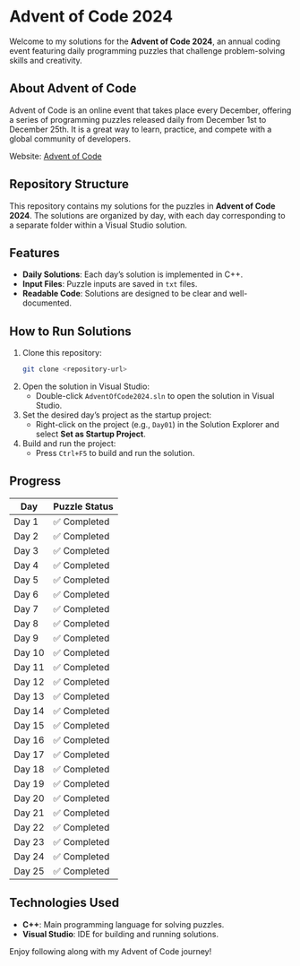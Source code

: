 # Advent of Code 2024

Welcome to my solutions for the **Advent of Code 2024**, an annual coding event featuring daily programming puzzles that challenge problem-solving skills and creativity.

## About Advent of Code
Advent of Code is an online event that takes place every December, offering a series of programming puzzles released daily from December 1st to December 25th. It is a great way to learn, practice, and compete with a global community of developers.

Website: [Advent of Code](https://adventofcode.com/)

## Repository Structure
This repository contains my solutions for the puzzles in **Advent of Code 2024**. The solutions are organized by day, with each day corresponding to a separate folder within a Visual Studio solution.


## Features
- **Daily Solutions**: Each day’s solution is implemented in C++.
- **Input Files**: Puzzle inputs are saved in `txt` files.
- **Readable Code**: Solutions are designed to be clear and well-documented.

## How to Run Solutions
1. Clone this repository:
   ```bash
   git clone <repository-url>
   ```
2. Open the solution in Visual Studio:
   - Double-click `AdventOfCode2024.sln` to open the solution in Visual Studio.
3. Set the desired day’s project as the startup project:
   - Right-click on the project (e.g., `Day01`) in the Solution Explorer and select **Set as Startup Project**.
4. Build and run the project:
   - Press `Ctrl+F5` to build and run the solution.

## Progress
| Day   | Puzzle Status |
|-------|---------------|
| Day 1 | ✅ Completed   |
| Day 2 | ✅ Completed   |
| Day 3 | ✅ Completed   |
| Day 4 | ✅ Completed   |
| Day 5 | ✅ Completed   |
| Day 6 | ✅ Completed   |
| Day 7 | ✅ Completed   |
| Day 8 | ✅ Completed   |
| Day 9 | ✅ Completed   |
| Day 10| ✅ Completed   |
| Day 11| ✅ Completed   |
| Day 12| ✅ Completed   |
| Day 13| ✅ Completed   |
| Day 14| ✅ Completed   |
| Day 15| ✅ Completed   |
| Day 16| ✅ Completed   |
| Day 17| ✅ Completed   |
| Day 18| ✅ Completed   |
| Day 19| ✅ Completed   |
| Day 20| ✅ Completed   |
| Day 21| ✅ Completed   |
| Day 22| ✅ Completed   |
| Day 23| ✅ Completed   |
| Day 24| ✅ Completed   |
| Day 25| ✅ Completed   |

## Technologies Used
- **C++**: Main programming language for solving puzzles.
- **Visual Studio**: IDE for building and running solutions.

Enjoy following along with my Advent of Code journey! 

